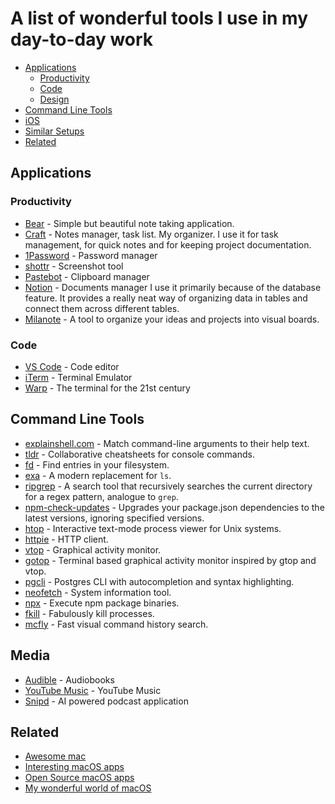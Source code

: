 # A list of wonderful tools I use in my day-to-day work

- [Applications](#applications)
  - [Productivity](#productivity)
  - [Code](#code)
  - [Design](#design)
- [Command Line Tools](#command-line-apps)
- [iOS](#my-wonderful-world-of-ios-)
- [Similar Setups](#similar-setups)
- [Related](#related)

## Applications
### Productivity

- [Bear](https://bear.app/) - Simple but beautiful note taking application.
- [Craft](https://www.craft.do/) - Notes manager, task list. My organizer. I use it for task management, for quick notes and for keeping project documentation.
- [1Password](https://1password.com) - Password manager
- [shottr](https://shottr.cc/) - Screenshot tool
- [Pastebot](https://tapbots.com/pastebot/) - Clipboard manager
- [Notion](https://www.notion.so/) - Documents manager I use it primarily because of the database feature. It provides a really neat way of organizing data in tables and connect them across different tables.
- [Milanote](https://milanote.com/) - A tool to organize your ideas and projects into visual boards.

### Code

- [VS Code](https://github.com/Microsoft/vscode) - Code editor
- [iTerm](https://www.iterm2.com/) - Terminal Emulator
- [Warp](https://www.warp.dev/) - The terminal for the 21st century

<!-- ### Design -->

## Command Line Tools

- [explainshell.com](https://github.com/idank/explainshell) - Match command-line arguments to their help text.
- [tldr](https://github.com/tldr-pages/tldr) - Collaborative cheatsheets for console commands.
- [fd](https://github.com/sharkdp/fd) - Find entries in your filesystem.
- [exa](https://github.com/ogham/exa) - A modern replacement for `ls`.
- [ripgrep](https://github.com/BurntSushi/ripgrep/) - A search tool that recursively searches the current directory for a regex pattern, analogue to `grep`.
- [npm-check-updates](https://www.npmjs.com/package/npm-check-updates) - Upgrades your package.json dependencies to the latest versions, ignoring specified versions.
- [htop](https://github.com/hishamhm/htop) - Interactive text-mode process viewer for Unix systems.
- [httpie](https://github.com/jakubroztocil/httpie) - HTTP client.
- [vtop](https://github.com/MrRio/vtop) - Graphical activity monitor.
- [gotop](https://github.com/cjbassi/gotop) - Terminal based graphical activity monitor inspired by gtop and vtop.
- [pgcli](https://github.com/dbcli/pgcli) - Postgres CLI with autocompletion and syntax highlighting.
- [neofetch](https://github.com/dylanaraps/neofetch) - System information tool.
- [npx](https://github.com/zkat/npx) - Execute npm package binaries.
- [fkill](https://github.com/sindresorhus/fkill-cli) - Fabulously kill processes.
- [mcfly](https://github.com/cantino/mcfly) - Fast visual command history search.

<!-- ## Chrome Extensions -->
## Media
- [Audible](https://www.audible.com/) - Audiobooks
- [YouTube Music](https://music.youtube.com/) - YouTube Music
- [Snipd](https://www.snipd.com/) - AI powered podcast application

## Related

- [Awesome mac](https://github.com/jaywcjlove/awesome-mac)
- [Interesting macOS apps](https://github.com/learn-anything/macos-apps)
- [Open Source macOS apps](https://github.com/serhii-londar/open-source-mac-os-apps)
- [My wonderful world of macOS](https://github.com/nikitavoloboev/my-mac-os/blob/master/readme.md)
